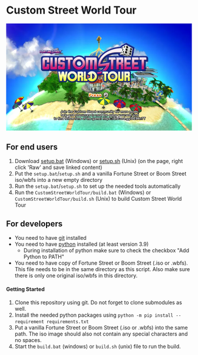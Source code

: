 # Custom Street World Tour

![](CustomStreetWorldTourTitle.webp)

## For end users

1. Download [setup.bat](Setup/setup.bat) (Windows) or [setup.sh](Setup/setup.sh) (Unix) (on the page, right click 'Raw' and save linked content)
2. Put the `setup.bat`/`setup.sh` and a vanilla Fortune Street or Boom Street iso/wbfs into a new empty directory
3. Run the `setup.bat`/`setup.sh` to set up the needed tools automatically
4. Run the `CustomStreetWorldTour/build.bat` (Windows) or `CustomStreetWorldTour/build.sh` (Unix) to build Custom Street World Tour

## For developers

- You need to have [git](https://git-scm.com/) installed
- You need to have [python](https://www.python.org/) installed (at least version 3.9)
  - During installation of python make sure to check the checkbox "Add Python to PATH"
- You need to have copy of Fortune Street or Boom Street (.iso or .wbfs). This file needs to be in the same directory as this script. Also make sure there is only one original iso/wbfs in this directory.

#### Getting Started

1. Clone this repository using git. Do not forget to clone submodules as well.
2. Install the needed python packages using `python -m pip install --requirement requirements.txt`
3. Put a vanilla Fortune Street or Boom Street (.iso or .wbfs) into the same path. The iso image should also not contain any special characters and no spaces.
4. Start the `build.bat` (windows) or `build.sh` (unix) file to run the build.
